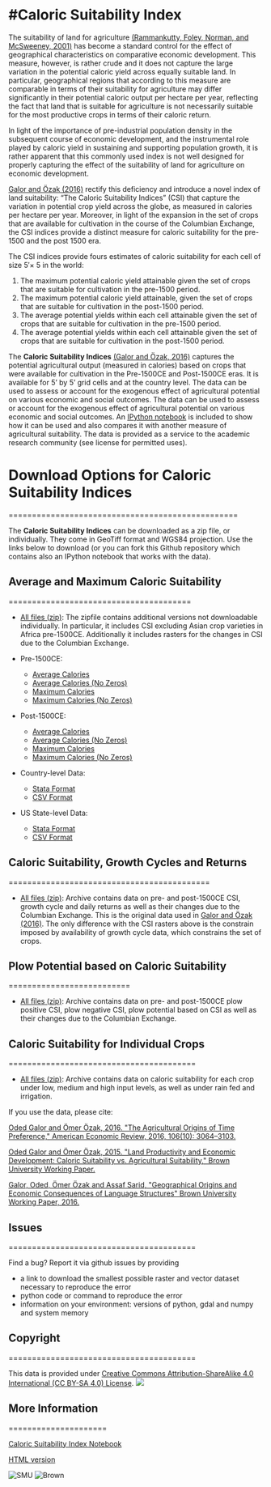 

#Caloric Suitability Index
==========================

The suitability of land for agriculture [(Rammankutty, Foley, Norman, and McSweeney, 2001)](http://www.sage.wisc.edu/atlas/maps.php?datasetid=19&includerelatedlinks=1&dataset=19) has become a standard control for the effect of geographical characteristics on comparative economic development.  This measure, however, is rather crude and it does not capture the large variation in the potential caloric yield across equally suitable land.  In particular, geographical regions that according to this measure are comparable in terms of their suitability for agriculture may differ significantly in their potential caloric output per hectare per year, reflecting the fact that land that is suitable for agriculture is not necessarily suitable for the most productive crops in terms of their caloric return.

In light of the importance of pre-industrial population density in the subsequent course of economic development, and the instrumental role played by caloric yield in sustaining and supporting population growth, it is rather apparent that this commonly used index is not well designed for properly capturing the effect of the suitability of land for agriculture on economic development.

[Galor and Özak (2016)](http://dx.doi.org/10.1257/aer.20150020) rectify this deficiency and introduce a novel index of land suitability:  “The Caloric Suitability Indices” (CSI) that capture the variation in potential crop yield across the globe, as measured in calories per hectare per year.  Moreover, in light of the expansion in the set of crops that are available for cultivation in the course of the Columbian Exchange, the CSI indices provide a distinct measure for caloric suitability for the pre-1500 and the post 1500 era.  

The CSI indices provide fours estimates of caloric suitability for each cell of size 5′× 5 in the world:

1.	The maximum potential caloric yield attainable given the set of crops that are suitable for cultivation in the pre-1500 period.
2.	The maximum potential caloric yield attainable, given the set of crops that are suitable for cultivation in the post-1500 period.
3.	The average potential yields within each cell attainable given the set of crops that are suitable for cultivation in the pre-1500 period.
4.	The average potential yields within each cell attainable given the set of crops that are suitable for cultivation in the post-1500 period.

The **Caloric Suitability Indices** [(Galor and Özak, 2016)](http://dx.doi.org/10.1257/aer.20150020) captures the potential agricultural output (measured in calories) based on crops that were available for cultivation in the Pre-1500CE and Post-1500CE eras.  It is available for 5’ by 5’ grid cells and at the country level. The data can be used to assess or account for the exogenous effect of agricultural potential on various economic and social outcomes. The data can be used to assess or account for the exogenous effect of agricultural potential on various economic and social outcomes. An [IPython notebook](https://github.com/ozak/Caloric-Suitability-Index/blob/master/notebooks/Caloric%20and%20Agricultural%20Suitability.ipynb) is included to show how it can be used and also compares it with another measure of agricultural suitability. The data is provided as a service to the academic research community (see license for permitted uses). 


# Download Options for Caloric Suitability Indices 

=================================================

The **Caloric Suitability Indices** can be downloaded as a zip file, or individually. They come in GeoTiff format and WGS84 projection. Use the links below to download (or you can fork this Github repository which contains also an IPython notebook that works with the data).

## Average and Maximum Caloric Suitability

=======================================

* [All files (zip)](https://drive.google.com/uc?export=download&id=0By-h7HPv1NhVM1g5aW81TzVRWjQ): The zipfile contains additional versions not downloadable individually. In particular, it includes CSI excluding Asian crop varieties in Africa pre-1500CE. Additionally it includes rasters for the changes in CSI due to the Columbian Exchange.

* Pre-1500CE:
    * [Average Calories](https://drive.google.com/uc?export=download&id=0By-h7HPv1NhVeEhsRmdRWkFJX2M)
    * [Average Calories (No Zeros)](https://drive.google.com/uc?export=download&id=0By-h7HPv1NhVcHgxa1EyOEpURUk)
    * [Maximum Calories](https://drive.google.com/uc?export=download&id=0By-h7HPv1NhVR2dDUm5fU2lMN2c)
    * [Maximum Calories (No Zeros)](https://drive.google.com/uc?export=download&id=0By-h7HPv1NhVUzVDTXBST3d4YlE)

* Post-1500CE:
    * [Average Calories](https://drive.google.com/uc?export=download&id=0By-h7HPv1NhVT05GNGtaZk13S2M)
    * [Average Calories (No Zeros)](https://drive.google.com/uc?export=download&id=0By-h7HPv1NhVcHVJcmgtb09FTXM)
    * [Maximum Calories](https://drive.google.com/uc?export=download&id=0By-h7HPv1NhVR2ZDemhYd1hqZms)
    * [Maximum Calories (No Zeros)](https://drive.google.com/uc?export=download&id=0By-h7HPv1NhVajhjbVcyakFYMHc)

* Country-level Data:
    * [Stata Format](https://drive.google.com/uc?export=download&id=0By-h7HPv1NhVMXlCZHo4UnBGbFU)
    * [CSV Format](https://drive.google.com/uc?export=download&id=0By-h7HPv1NhVbl9oZWpGcTdLclU)

* US State-level Data:
    * [Stata Format](https://raw.githubusercontent.com/ozak/Caloric-Suitability-Index/master/data/USStates/US_States_CSI.dta)
    * [CSV Format](https://raw.githubusercontent.com/ozak/Caloric-Suitability-Index/master/data/USStates/US_States_CSI.csv)


## Caloric Suitability, Growth Cycles and Returns 

===========================================

* [All files (zip)](https://drive.google.com/open?id=0By-h7HPv1NhVMG1YNmVvaWlWTm8): Archive contains data on pre- and post-1500CE CSI, growth cycle and daily returns as well as their changes due to the Columbian Exchange. This is the original data used in [Galor and Özak (2016)](http://dx.doi.org/10.1257/aer.20150020). The only difference with the CSI rasters above is the constrain imposed by availability of growth cycle data, which constrains the set of crops.

## Plow Potential based on Caloric Suitability

==========================

* [All files (zip)](https://drive.google.com/open?id=0By-h7HPv1NhVVVVuVVEwVEh1VzQ): Archive contains data on pre- and post-1500CE plow positive CSI, plow negative CSI, plow potential based on CSI as well as their changes due to the Columbian Exchange.


## Caloric Suitability for Individual Crops

========================================

* [All files (zip)](https://drive.google.com/open?id=0By-h7HPv1NhVS1I3UXVURExCNjA): Archive contains data on caloric suitability for each crop under low, medium and high input levels, as well as under rain fed and irrigation.

If you use the data, please cite: 

[Oded Galor and Ömer Özak, 2016. "The Agricultural Origins of Time Preference," American Economic Review, 2016, 106(10): 3064–3103.](http://dx.doi.org/10.1257/aer.20150020)

[Oded Galor and Ömer Özak, 2015. "Land Productivity and Economic Development: Caloric Suitability vs. Agricultural Suitability," Brown University Working Paper.](http://papers.ssrn.com/abstract=2625180)

[Galor, Oded, Ömer Özak and Assaf Sarid, "Geographical Origins and Economic Consequences of Language Structures" Brown University Working Paper, 2016.](http://ssrn.com/abstract=2820889)

## Issues

========================================

Find a bug? Report it via github issues by providing

- a link to download the smallest possible raster and vector dataset necessary to reproduce the error
- python code or command to reproduce the error
- information on your environment: versions of python, gdal and numpy and system memory

## Copyright 

========================================

This data is provided under [Creative Commons Attribution-ShareAlike 4.0 International (CC BY-SA 4.0) License](https://creativecommons.org/licenses/by-sa/4.0/). ![](http://mirrors.creativecommons.org/presskit/buttons/88x31/svg/by-sa.svg)

## More Information

=====================

[Caloric Suitability Index Notebook](http://omerozak.com/csi-ipython)

[HTML version](http://omerozak.com/csi)

![SMU](https://github.com/ozak/Caloric-Suitability-Index/raw/master/pics/SMUlogowWordmarkRB.jpg)
![Brown](https://github.com/ozak/Caloric-Suitability-Index/raw/master/pics/Brown-Logo_2016_2.png)
